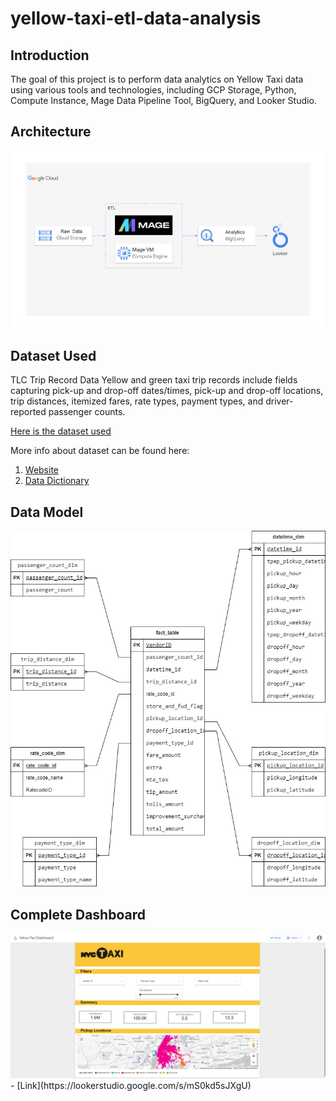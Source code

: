 # yellow-taxi-etl-data-analysis

## Introduction

The goal of this project is to perform data analytics on Yellow Taxi data using various tools and technologies, including GCP Storage, Python, Compute Instance, Mage Data Pipeline Tool, BigQuery, and Looker Studio.

## Architecture 
<img src="architecture.jpg">

## Dataset Used
TLC Trip Record Data
Yellow and green taxi trip records include fields capturing pick-up and drop-off dates/times, pick-up and drop-off locations, trip distances, itemized fares, rate types, payment types, and driver-reported passenger counts. 

[Here is the dataset used](https://github.com/Sokhaba/yellow-taxi-etl-data-analysis/blob/main/data/yellow_taxi_data.csv)

More info about dataset can be found here:
1. [Website](https://www.nyc.gov/site/tlc/about/tlc-trip-record-data.page)
2. [Data Dictionary](https://www.nyc.gov/assets/tlc/downloads/pdf/data_dictionary_trip_records_yellow.pdf)

## Data Model
<img src="data_model.jpg">

## Complete Dashboard
<img src="dashboard_img.png">
- [Link](https://lookerstudio.google.com/s/mS0kd5sJXgU)
